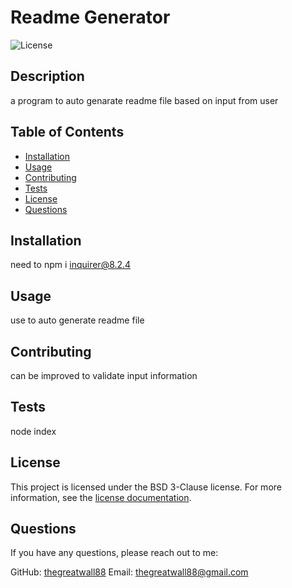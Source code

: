 # Readme Generator

![License](https://img.shields.io/badge/License-BSD_3--Clause-blue.svg)

## Description
a program to auto genarate readme file based on input from user

## Table of Contents
- [Installation](#installation)
- [Usage](#usage)
- [Contributing](#contributing)
- [Tests](#tests)
- [License](#license)
- [Questions](#questions)

## Installation
need to npm i inquirer@8.2.4

## Usage
use to auto generate readme file

## Contributing
can be improved to validate input information

## Tests
node index

## License

This project is licensed under the BSD 3-Clause license. For more information, see the [license documentation](https://opensource.org/licenses/BSD-3-Clause).

## Questions
If you have any questions, please reach out to me:

GitHub: [thegreatwall88](https://github.com/thegreatwall88)
Email: thegreatwall88@gmail.com
